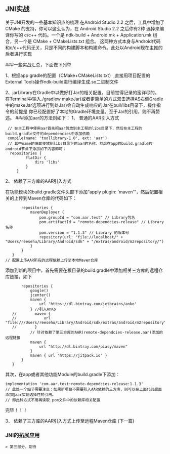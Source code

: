 ## JNI实战
   关于JNI开发的一些基本知识点的梳理
        在Android Studio 2.2 之后，工具中增加了 CMake 的支持，你可以这么认为，在 Android Studio 2.2 之后你有2种
   选择来编译你写的 c/c++ 代码。一个是 ndk-build + Android.mk + Application.mk 组合，另一个是 CMake + CMakeLists.txt 组合。
        这两种方式本身与Android代码和c/c++代码无关，只是不同的构建脚本和构建命令。此处以Android现在主推的后者进行实现

###一些实战汇总，下面做下列举
    
   1、根据app gradle的配置（CMake+CMakeLists.txt）,直接用项目配置的External Tools操作ndk-build进行编译生成.so二进制文件
    
   2、jarLibrary在Gradle中以做好打Jar的相关配置，目前觉得记录的蛮详尽的。
    在Terminal中输入./gradlew makeJar(或者更简单的方式双击选择AS右侧Gradle中的makeJar选项进行到处Jar)会自动生成响应的Jar在buil/libs目录下，操作指令的前提是
    你已经配置好了本地的Gradle环境变量。至于Jar的引用，则不再赘述。
###添加aar的方法则如下：
  1、 普通的AAR引入方式

   ``` 
    // 在主工程中使用aar首先把aar包放到主工程的libs目录下，然后在主工程的build.gradle文件的dependencies中添加依赖
    compile(name: 'toollibrary-1.0', ext: 'aar') 
    // 其中name的值即使放到libs目录下的aar的名称，然后在app的build.gradle的android节点下添加如下内容即可：
     repositories {  
            flatDir {  
                dirs 'libs'  
            }  
        }
   ```
  2、 依赖了三方库的AAR引入方式
   
   在功能模块的build.gradle文件头部下添加“apply plugin: 'maven'”，然后配置相关的上传到Maven仓库的代码如下：
   ```uploadArchives {
          repositories {
              mavenDeployer {
                  pom.groupId = "com.aar.test" // Library包名
                  pom.artifactId = "remote-dependcies-release" // Library名称
                  pom.version = "1.1.3" // Library 的版本号
                  repository(url: "file://localhost/" + "Users/reesehu/Library/Android/sdk" + "/extras/android/m2repository/")
              }
          }
      }
// 配置上传AAR所有的远程依赖上传至本地Maven仓库

```
   添加到新的项目中，首先需要在根目录的build.gradle中添加相关三方库的远程仓库链接，如下
   ```allprojects {
          repositories {
              google()
              jcenter()
              maven {
                  url 'https://dl.bintray.com/jetbrains/anko'
              } //引入AnKo
      //        maven {
      //            url "file:///Users/reesehu/Library/Android/sdk/extras/android/m2repository"
      //        }
              // 针对依赖了第三方库的AAR(remote-dependcies-release.aar)添加的远程链接
              maven {
                  url "http://dl.bintray.com/piasy/maven"
              }
              maven { url 'https://jitpack.io' }
          }
      }

```
   其次，在app或者其他功能Module的build.gradle下添加：
   ```    
   implementation 'com.aar.test:remote-dependcies-release:1.1.3'
   // 此处一个细节需要注意：如果新项目不需要引入AAR依赖的三方库，则可以在上面代码后面添加@aar实现选择性的引用。
   // 即此种方式不用再读取.pom文件中的依赖库相关配置
```
   完毕！！！
   
  3、 依赖了三方库的AAR引入方式上传至远程Maven仓库 (下一篇)


### JNI的拓展应用

    > 第三部分，期待

